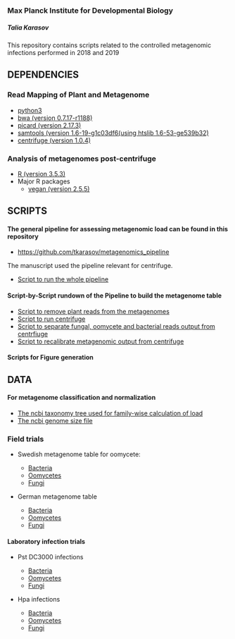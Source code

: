 ### Max Planck Institute for Developmental Biology
##### Talia Karasov
This repository contains scripts related to the controlled metagenomic infections performed in 2018 and 2019

## DEPENDENCIES
### Read Mapping of Plant and Metagenome
* [python3](https://www.python.org/download/releases/3.0/)
* [bwa (version 0.7.17-r1188)](https://github.com/lh3/bwa)
* [picard (version 2.17.3)](https://broadinstitute.github.io/picard/)
* [samtools (version 1.6-19-g1c03df6(using htslib 1.6-53-ge539b32)](http://www.htslib.org/)
* [centrifuge (version 1.0.4)](https://ccb.jhu.edu/software/centrifuge/manual.shtml)

### Analysis of metagenomes post-centrifuge
* [R (version 3.5.3)](https://www.r-project.org/)
* Major R packages
  * [vegan (version 2.5.5)](https://cran.r-project.org/web/packages/vegan/index.html)

## SCRIPTS
#### The general pipeline for assessing metagenomic load can be found in this repository
* https://github.com/tkarasov/metagenomics_pipeline

The manuscript used the pipeline relevant for centrifuge. 
* [Script to run the whole pipeline](https://github.com/tkarasov/metagenomics_pipeline/blob/master/centrifuge/centrifuge_total_pipeline.sh)

#### Script-by-Script rundown of the Pipeline to build the metagenome table
* [Script to remove plant reads from the metagenomes](https://github.com/tkarasov/metagenomics_pipeline/blob/master/centrifuge/run_plantRemoval_tlk_centrifuge.sh)
* [Script to run centrifuge](https://github.com/tkarasov/metagenomics_pipeline/blob/master/centrifuge/centrifuge_db.sh)
* [Script to separate fungal, oomycete and bacterial reads output from centrfiuge](https://github.com/tkarasov/metagenomics_pipeline/blob/master/centrifuge/classify_eukaryote_prokaryote.py)
* [Script to recalibrate metagenomic output from centrifuge](https://github.com/tkarasov/metagenomics_pipeline/blob/master/centrifuge/recalibrate_metagenome_table_centrifuge.py)

#### Scripts for Figure generation

## DATA 
#### For metagenome classification and normalization
* [The ncbi taxonomy tree used for family-wise calculation of load](https://github.com/tkarasov/metagenomics_pipeline/blob/master/data/megan_genus_tree_10_2_2018.tre)
* [The ncbi genome size file](https://github.com/tkarasov/metagenomics_pipeline/blob/master/data/genomes.csv)

### Field trials
* Swedish metagenome table for oomycete:
  * [Bacteria](https://github.com/tkarasov/controlled_metagenomics/blob/master/data/swedish_meta_family_corrected_per_plant_bacteria.csv)
  * [Oomycetes](https://github.com/tkarasov/controlled_metagenomics/blob/master/data/swedish_meta_family_corrected_per_plant_oomycete.csv)
  * [Fungi](https://github.com/tkarasov/controlled_metagenomics/blob/master/data/swedish_meta_family_corrected_per_plant_fungi.csv)

* German metagenome table
  * [Bacteria](https://github.com/tkarasov/controlled_metagenomics/blob/master/data/german_meta_family_corrected_per_plant_bacteria.csv)
  * [Oomycetes](https://github.com/tkarasov/controlled_metagenomics/blob/master/data/german_meta_family_corrected_per_plant_oomycete.csv)
  * [Fungi](https://github.com/tkarasov/controlled_metagenomics/blob/master/data/german_meta_family_corrected_per_plant_fungi.csv)

#### Laboratory infection trials
* Pst DC3000 infections
   * [Bacteria](https://github.com/tkarasov/controlled_metagenomics/blob/master/data/dc3000_meta_family_corrected_per_plant_bacteria.csv)
   * [Oomycetes](https://github.com/tkarasov/controlled_metagenomics/blob/master/data/dc3000_meta_family_corrected_per_plant_oomycete.csv)
   * [Fungi](https://github.com/tkarasov/controlled_metagenomics/blob/master/data/dc3000_meta_family_corrected_per_plant_fungi.csv)
 
* Hpa infections
   * [Bacteria](https://github.com/tkarasov/controlled_metagenomics/blob/master/data/hpa_meta_family_corrected_per_plant_bacteria.csv)
   * [Oomycetes](https://github.com/tkarasov/controlled_metagenomics/blob/master/data/hpa_meta_family_corrected_per_plant_oomycete.csv)
   * [Fungi](https://github.com/tkarasov/controlled_metagenomics/blob/master/data/hpa_meta_family_corrected_per_plant_fungi.csv)
